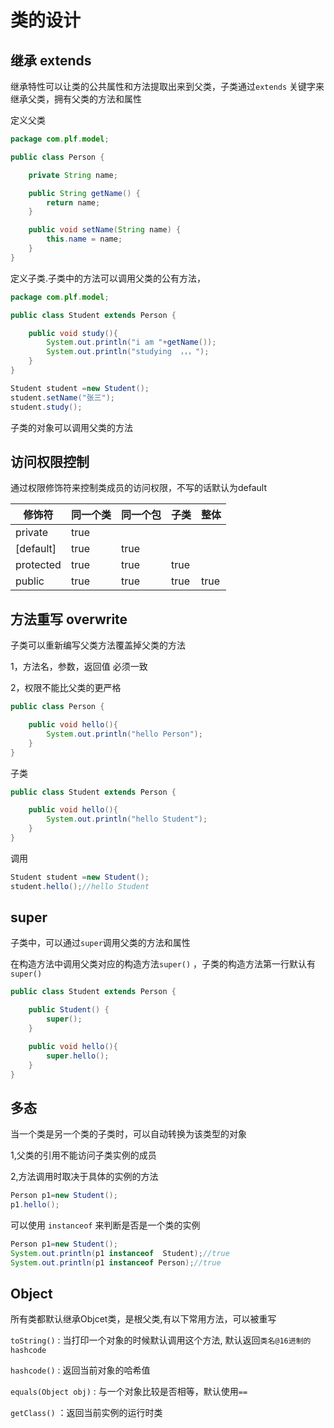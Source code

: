# 类的设计

## 继承  extends

继承特性可以让类的公共属性和方法提取出来到父类，子类通过`extends` 关键字来继承父类，拥有父类的方法和属性

定义父类

```java
package com.plf.model;

public class Person {

    private String name;

    public String getName() {
        return name;
    }

    public void setName(String name) {
        this.name = name;
    }
}

```

定义子类.子类中的方法可以调用父类的公有方法，

```java
package com.plf.model;

public class Student extends Person {

    public void study(){
        System.out.println("i am "+getName());
        System.out.println("studying  ，，，");
    }
}
```

```java
Student student =new Student();
student.setName("张三");
student.study();
```

子类的对象可以调用父类的方法

## 访问权限控制

通过权限修饰符来控制类成员的访问权限，不写的话默认为default

| 修饰符    | 同一个类 | 同一个包 | 子类 | 整体 |
| --------- | -------- | -------- | ---- | ---- |
| private   | true     |          |      |      |
| [default] | true     | true     |      |      |
| protected | true     | true     | true |      |
| public    | true     | true     | true | true |

## 方法重写 overwrite

子类可以重新编写父类方法覆盖掉父类的方法

1，方法名，参数，返回值 必须一致

2，权限不能比父类的更严格

```java
public class Person {

    public void hello(){
        System.out.println("hello Person");
    }
}

```

子类

```java
public class Student extends Person {

    public void hello(){
        System.out.println("hello Student");
    }
}
```

调用

```java
Student student =new Student();
student.hello();//hello Student
```

## super

子类中，可以通过`super`调用父类的方法和属性

在构造方法中调用父类对应的构造方法`super()` ，子类的构造方法第一行默认有`super()`

```java
public class Student extends Person {

    public Student() {
        super();
    }

    public void hello(){
        super.hello();
    }
}
```

## 多态

当一个类是另一个类的子类时，可以自动转换为该类型的对象

1,父类的引用不能访问子类实例的成员

2,方法调用时取决于具体的实例的方法

```java
Person p1=new Student();
p1.hello();
```

可以使用 `instanceof` 来判断是否是一个类的实例

```java
Person p1=new Student();
System.out.println(p1 instanceof  Student);//true
System.out.println(p1 instanceof Person);//true
```

## Object

所有类都默认继承Objcet类，是根父类,有以下常用方法，可以被重写

`toString()` : 当打印一个对象的时候默认调用这个方法, 默认返回`类名@16进制的hashcode`

`hashcode()` : 返回当前对象的哈希值

`equals(Object obj)` : 与一个对象比较是否相等，默认使用`==`

`getClass()` ：返回当前实例的运行时类